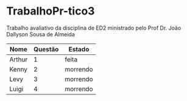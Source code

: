 # TrabalhoPr-tico3
Trabalho avaliativo da disciplina de ED2 ministrado pelo Prof Dr. João Dallyson Sousa de Almeida

Nome    | Questão | Estado
----    | ------- | -----
Arthur  |  1      | feita
Kenny   |  2      | morrendo
Levy    |  3      | morrendo
Luigi   |  4      | morrendo
